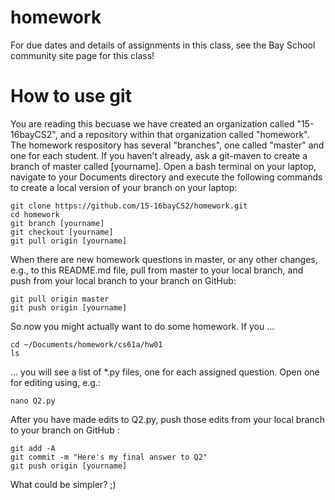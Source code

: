 # homework
For due dates and details of assignments in this class, see the Bay School community site page for this class!

# How to use git
You are reading this becuase we have created an organization called "15-16bayCS2", and a repository within that organization called "homework".  The homework respository has several "branches", one called "master" and one for each student.  If you haven't already, ask a git-maven to create a branch of master called [yourname].  Open a bash terminal on your laptop, navigate to your Documents directory and execute the following commands to create a local version of your branch on your laptop:  
```
git clone https://github.com/15-16bayCS2/homework.git
cd homework
git branch [yourname]
git checkout [yourname]
git pull origin [yourname]
```
When there are new homework questions in master, or any other changes, e.g., to this README.md file, pull from master to your local branch, and push from your local branch to your branch on GitHub: 
```
git pull origin master
git push origin [yourname]
```
So now you might actually want to do some homework.  If you ...
```
cd ~/Documents/homework/cs61a/hw01
ls
```
... you will see a list of *.py files, one for each assigned question.  Open one for editing using, e.g.:
```
nano Q2.py
```
After you have made edits to Q2.py, push those edits from your local branch to your branch on GitHub :
```
git add -A
git commit -m "Here's my final answer to Q2"
git push origin [yourname]
```
What could be simpler? ;)
